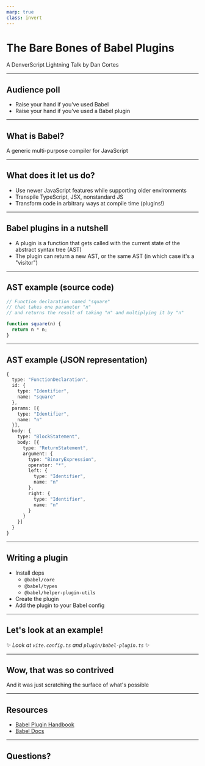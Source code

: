 ```yaml
---
marp: true
class: invert
---
```


# The Bare Bones of Babel Plugins

A DenverScript Lightning Talk
by Dan Cortes

---

## Audience poll

- Raise your hand if you've used Babel
- Raise your hand if you've used a Babel plugin

---

## What is Babel?

A generic multi-purpose compiler for JavaScript

---

## What does it let us do?

- Use newer JavaScript features while supporting older environments
- Transpile TypeScript, JSX, nonstandard JS
- Transform code in arbitrary ways at compile time (plugins!)

---

## Babel plugins in a nutshell

- A plugin is a function that gets called with the current state of the abstract syntax tree (AST)
- The plugin can return a new AST, or the same AST (in which case it's a "visitor")

---

## AST example (source code)

```ts
// Function declaration named "square"
// that takes one parameter "n"
// and returns the result of taking "n" and multiplying it by "n"

function square(n) {
  return n * n;
}
```

---

## AST example (JSON representation)

```ts
{
  type: "FunctionDeclaration",
  id: {
    type: "Identifier",
    name: "square"
  },
  params: [{
    type: "Identifier",
    name: "n"
  }],
  body: {
    type: "BlockStatement",
    body: [{
      type: "ReturnStatement",
      argument: {
        type: "BinaryExpression",
        operator: "*",
        left: {
          type: "Identifier",
          name: "n"
        },
        right: {
          type: "Identifier",
          name: "n"
        }
      }
    }]
  }
}
```

---

## Writing a plugin

- Install deps
  - `@babel/core`
  - `@babel/types`
  - `@babel/helper-plugin-utils`
- Create the plugin
- Add the plugin to your Babel config

---

## Let's look at an example!

✨ _Look at `vite.config.ts` and `plugin/babel-plugin.ts`_ ✨

---

## Wow, that was so contrived

And it was just scratching the surface of what's possible

---

## Resources

- [Babel Plugin Handbook](https://github.com/jamiebuilds/babel-handbook/blob/master/translations/en/plugin-handbook.md)
- [Babel Docs](https://babeljs.io/docs/en/plugins)

---

## Questions?
